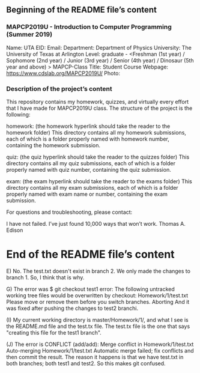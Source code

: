 ## Beginning of the README file’s content  

### MAPCP2019U - Introduction to Computer Programming (Summer 2019)  

Name: <first name> <last name>
UTA EID: <your UTA EID>
Email: <your email>
Department: Department of Physics
University: The University of Texas at Arlington
Level: graduate - <Freshman (1st year) / Sophomore (2nd year) / Junior (3rd year) / Senior (4th year) / Dinosaur (5th year and above) >
MAPCP-Class Title: Student
Course Webpage: https://www.cdslab.org/MAPCP2019U/
Photo:

### Description of the project’s content
This repository contains my homework, quizzes, and virtually every effort that I have made for MAPCP2019U class. The structure of the project is the following:

homework: (the homework hyperlink should take the reader to the homework folder)
This directory contains all my homework submissions, each of which is a folder properly named with homework number, containing the homework submission.

quiz: (the quiz hyperlink should take the reader to the quizzes folder)
This directory contains all my quiz submissions, each of which is a folder properly named with quiz number, containing the quiz submission.

exam: (the exam hyperlink should take the reader to the exams folder)
This directory contains all my exam submissions, each of which is a folder properly named with exam name or number, containing the exam submission.

For questions and troubleshooting, please contact:

<your name>
<your email>
<any other contact or signature information that you would like to add>

I have not failed. I’ve just found 10,000 ways that won’t work.
Thomas A. Edison

# End of the README file’s content

E) No. The test.txt doesn't exist in branch 2. We only made the changes to branch 1. So, I think that is why.

G) The error was $ git checkout test1
error: The following untracked working tree files would be overwritten by checkout:
        Homework/1/test.txt
Please move or remove them before you switch branches.
Aborting
And it was fixed after pushing the changes to test2 branchi.

(I) My current working directory is master/Homework/1/, and what I see is the README.md file and the test.tx file. The test.tx file is the one that says "creating this file for the test1 branch".

(J) The error is CONFLICT (add/add): Merge conflict in Homework/1/test.txt
Auto-merging Homework/1/test.txt
Automatic merge failed; fix conflicts and then commit the result.
The reason it happens is that we have test.txt in both branches; both test1 and test2. So this makes git confused.
